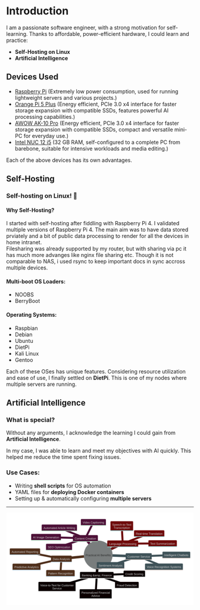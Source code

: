 # Introduction  
I am a passionate software engineer, with a strong motivation for self-learning. Thanks to affordable, power-efficient hardware, I could learn and practice:  

- **Self-Hosting on Linux**  
- **Artificial Intelligence**  

## Devices Used  
- [Raspberry Pi](raspi4.md) (Extremely low power consumption, used for running lightweight servers and various projects.)
- [Orange Pi 5 Plus](orangepi5Plus.md) (Energy efficient, PCIe 3.0 x4 interface for faster storage expansion with compatible SSDs, features powerful AI processing capabilities.)
- [AWOW AK-10 Pro](awow-ak10pro.md) (Energy efficient, PCIe 3.0 x4 interface for faster storage expansion with compatible SSDs, compact and versatile mini-PC for everyday use.)
- [Intel NUC 12 i5](nuc12i5.md) (32 GB RAM, self-configured to a complete PC from barebone, suitable for intensive workloads and media editing.)


Each of the above devices has its own advantages.  

## Self-Hosting  
### Self-hosting on Linux! 👋  

#### Why Self-Hosting?  
I started with self-hosting after fiddling with Raspberry Pi 4. I validated multiple versions of Raspberry Pi 4.
The main aim was to have data stored prviately and a bit of public data processing to render for all the devices in home intranet. <Br>
Filesharing was already supported by my router, but with sharing via pc it has much more advanges like nginx file sharing etc. Though it is not comparable to NAS, i used rsync to keep important docs in sync accross multiple devices. <Br>

#### Multi-boot OS Loaders:  
- NOOBS  
- BerryBoot  

#### Operating Systems:  
- Raspbian  
- Debian  
- Ubuntu  
- DietPi  
- Kali Linux  
- Gentoo  

Each of these OSes has unique features. Considering resource utilization and ease of use, I finally settled on **DietPi**. This is one of my nodes where multiple servers are running.  

## Artificial Intelligence  
### What is special?  
Without any arguments, I acknowledge the learning I could gain from **Artificial Intelligence**.  

In my case, I was able to learn and meet my objectives with AI quickly. This helped me reduce the time spent fixing issues.  

### Use Cases:  
- Writing **shell scripts** for OS automation  
- YAML files for **deploying Docker containers**  
- Setting up & automatically configuring **multiple servers**  

---
![alt text](image.png)
</footer>
